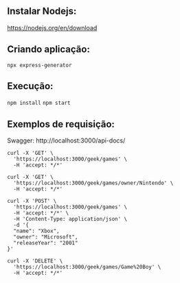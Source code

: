 ## Instalar Nodejs:
https://nodejs.org/en/download

## Criando aplicação:
` npx express-generator `

## Execução:
` npm install `
` npm start `

## Exemplos de requisição:
Swagger: http://localhost:3000/api-docs/
```
curl -X 'GET' \
  'https://localhost:3000/geek/games' \
  -H 'accept: */*'
```

```
curl -X 'GET' \
  'https://localhost:3000/geek/games/owner/Nintendo' \
  -H 'accept: */*'
```

```
curl -X 'POST' \
  'https://localhost:3000/geek/games' \
  -H 'accept: */*' \
  -H 'Content-Type: application/json' \
  -d '{
  "name": "Xbox",
  "owner": "Microsoft",
  "releaseYear": "2001"
}'
```

```
curl -X 'DELETE' \
  'https://localhost:3000/geek/games/Game%20Boy' \
  -H 'accept: */*'
```
